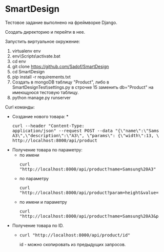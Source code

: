 # SmartDesign

Тестовое задание выполнено на фреймворке Django.

Создать директорию и перейти в нее.

Запустить виртуальное окружение:
1) virtualenv env
2) env\Scripts\activate.bat
3) cd env
4) git clone https://github.com/Sadof/SmartDesign
5) cd SmartDesign
6) pip install -r requirements.txt
7) Создать в mongoDB таблицу "Product", либо в SmartDesignTest\settings.py в строчке 15 заменить db="Product" на имеющуюся тестовую таблицу.
8) python manage.py runserver

Curl команды:
* Создание нового товара: 
  *<pre>curl --header "Content-Type: application/json" --request POST --data "{\\"name\\":\\"Samsung A3\\",\\"description\\":\\"A3\\", \\"params\\": {\\"width\\":13, \\"height\\":25}}" http://localhost:8000/api/product</pre>
* Получение товара по параметру:
  * по имени <pre>curl "http://localhost:8000/api/product?name=Samsung%20A3"</pre>
  * по параметру <pre>curl "http://localhost:8000/api/product?param=height&value=25"</pre>
  * по имени и параметру <pre>curl "http://localhost:8000/api/product?name=Samsung%20A3&param=width&value=13"</pre>
* Получение товара по ID.
  * <pre>curl "http://localhost:8000/api/product/id"</pre>  id - можно скопировать из предыдущих запросов. 
